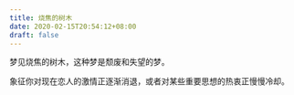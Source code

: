 ```yaml
---
title: 烧焦的树木
date: 2020-02-15T20:54:12+08:00
draft: false
---
```


梦见烧焦的树木，这种梦是颓废和失望的梦。

象征你对现在恋人的激情正逐渐消退，或者对某些重要思想的热衷正慢慢冷却。

